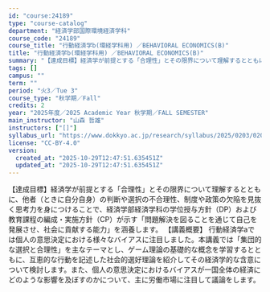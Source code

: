```yaml
---
id: "course:24189"
type: "course-catalog"
department: "経済学部国際環境経済学科"
course_code: "24189"
course_title: "行動経済学b(環経学科用) ／BEHAVIORAL ECONOMICS(B)"
title: "行動経済学b(環経学科用) ／BEHAVIORAL ECONOMICS(B)"
summary: "【達成目標】経済学が前提とする「合理性」とその限界について理解するとともに、他者（ときに自分自身）の判断や選択の不合理性、制度や政策の欠陥を見抜く思考力を身につけることで、経済学部経済学科の学位授与方針（DP）および教育課程の編成・実施方針…"
tags: []
campus: ""
term: ""
period: "火3／Tue 3"
course_type: "秋学期／Fall"
credits: 2
year: "2025年度／2025 Academic Year 秋学期／FALL SEMESTER"
main_instructor: "山森 哲雄"
instructors: ["[]"]
syllabus_url: "https://www.dokkyo.ac.jp/research/syllabus/2025/0203/0203_24189_ja_JP.html"
license: "CC-BY-4.0"
version:
  created_at: "2025-10-29T12:47:51.635451Z"
  updated_at: "2025-10-29T12:47:51.635451Z"
---
```

【達成目標】経済学が前提とする「合理性」とその限界について理解するとともに、他者（ときに自分自身）の判断や選択の不合理性、制度や政策の欠陥を見抜く思考力を身につけることで、経済学部経済学科の学位授与方針（DP）および教育課程の編成・実施方針（CP）が示す「問題解決を図ることを通じて自己を発展させ、社会に貢献する能力」を涵養します。 【講義概要】 行動経済学aでは個人の意思決定における様々なバイアスに注目しました。本講義では「集団的な選択と合理性」を主なテーマとし、ゲーム理論の基礎的な概念を学習するとともに、互恵的な行動を記述した社会的選好理論を紹介してその経済学的な含意について検討します。また、個人の意思決定におけるバイアスが一国全体の経済にどのような影響を及ぼすのかについて、主に労働市場に注目して議論をします。
